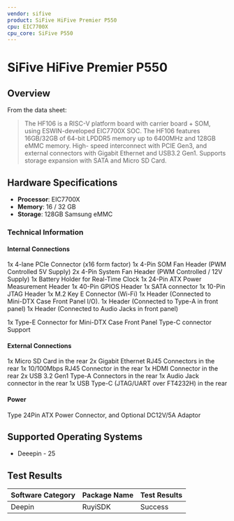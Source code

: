 ```yaml
---
vendor: sifive
product: SiFive HiFive Premier P550
cpu: EIC7700X
cpu_core: SiFive P550
---
```


# SiFive HiFive Premier P550

## Overview

From the data sheet:
> The HF106 is a RISC-V platform board with carrier board + SOM, using ESWIN-developed EIC7700X SOC. The HF106 features 16GB/32GB of 64-bit LPDDR5 memory up to 6400MHz and 128GB eMMC memory. High- speed interconnect with PCIE Gen3, and external connectors with Gigabit Ethernet and USB3.2 Gen1. Supports storage expansion with SATA and Micro SD Card.

## Hardware Specifications
- **Processor**: EIC7700X
- **Memory**: 16 / 32 GB
- **Storage**: 128GB Samsung eMMC

### Technical Information

#### Internal Connections

1x 4-lane PCIe Connector (x16 form factor)
1x 4-Pin SOM Fan Header (PWM Controlled 5V Supply)
2x 4-Pin System Fan Header (PWM Controlled / 12V Supply)
1x Battery Holder for Real-Time Clock
1x 24-Pin ATX Power Measurement Header
1x 40-Pin GPIOS Header
1x SATA connector
1x 10-Pin JTAG Header
1x M.2 Key E Connector (Wi-Fi)
1x Header (Connected to Mini-DTX Case Front Panel I/O).
1x Header (Connected to Type-A in front panel)
1x Header (Connected to Audio Jacks in front panel)

1x Type-E Connector for Mini-DTX Case Front Panel Type-C connector Support

#### External Connections 
1x Micro SD Card in the rear
2x Gigabit Ethernet RJ45 Connectors in the rear
1x 10/100Mbps RJ45 Connector in the rear
1x HDMI Connector in the rear
2x USB 3.2 Gen1 Type-A Connectors in the rear
1x Audio Jack connector in the rear
1x USB Type-C (JTAG/UART over FT4232H) in the rear

#### Power
Type 24Pin ATX Power Connector, and Optional DC12V/5A Adaptor

## Supported Operating Systems
- Deeepin - 25

## Test Results
| Software Category | Package Name | Test Results |
|-------------------|--------------|--------------|
| Deepin            | RuyiSDK      | Success      |
